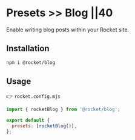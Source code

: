 # Presets >> Blog ||40

Enable writing blog posts within your Rocket site.

## Installation

```bash
npm i @rocket/blog
```

## Usage

👉 `rocket.config.mjs`

```js
import { rocketBlog } from '@rocket/blog';

export default {
  presets: [rocketBlog()],
};
```
